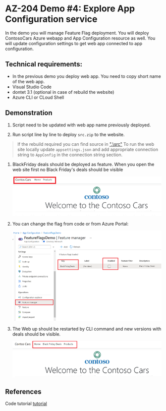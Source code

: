 # AZ-204 Demo #4: Explore App Configuration service

In the demo you will manage Feature Flag deployment.
You will deploy ContosoCars Azure webapp and App Configuration resource as well. 
You will update configuration settings to get web app connected to app configuration.

## Technical requirements:
- In the previous demo you deploy web app. You need to copy short name of the web app.
- Visual Studio Code
- dontet 3.1 (optional in case of rebuild the website)
- Azure CLI or CLoud Shell

## Demonstration 

1. Script need to be updated with web app name previously deployed.

1. Run script line by line to deploy `src.zip` to the website. 

> If the rebuild required you can find source in [".\src"](./src/)
> To run the web site locally update `appsettings.json` and add appropriate connection string to `AppConfig` in the connection string section.

1. BlackFriday deals should be deployed as feature. When you open the web site first no Black Friday's deals should be visible

    ![nodeals](./nodeals.png)

1. You can change the flag from code or from Azure Portal:

    ![flag](./flag.png)

1. The Web up should be restarted by CLI command and new versions with deals should be visible.

    ![deals](./deals.png)

## References

Code tutorial [tutorial](https://docs.microsoft.com/en-us/azure/azure-app-configuration/quickstart-feature-flag-aspnet-core?tabs=core2x)

